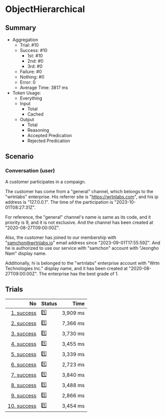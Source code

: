 # ObjectHierarchical
## Summary
  - Aggregation
    - Trial: #10
    - Success: #10
      - 1st: #10
      - 2nd: #0
      - 3rd: #0
    - Failure: #0
    - Nothing: #0
    - Error: 0
    - Average Time: 3817 ms
  - Token Usage:
    - Everything
    - Input
      - Total
      - Cached
    - Output
      - Total
      - Reasoning
      - Accepted Predication
      - Rejected Predication

## Scenario
### Conversation (user)
A customer participates in a compaign.

The customer has come from a "general" channel,
which belongs to the "wrtnlabs" enterprise.
His referrer site is "https://wrtnlabs.com",
and his ip address is "127.0.0.1".
The time of the participation is "2023-10-01T08:27:31Z".

For reference, the "general" channel's name is same as its code,
and it priority is 9, and it is not exclusive. And the channel
has been created at "2020-08-27T09:00:00Z".

Also, the customer has joined to our membership with
"samchon@wrtnlabs.io" email address since "2023-09-01T17:55:59Z".
And he is authorized to use our service with "samchon" account
with "Jeongho Nam" display name.

Additionally, hi is belonged to the "wrtnlabs" enterprise account
with "Wrtn Technologies Inc." display name, and it has been created at
"2020-08-27T09:00:00Z". The enterprise has the best grade of 1.

## Trials
No | Status | Time
---:|:-------|------:
[1. success](./trials/1.success.json) | 1️⃣ | 3,909 ms
[2. success](./trials/2.success.json) | 1️⃣ | 7,366 ms
[3. success](./trials/3.success.json) | 1️⃣ | 3,730 ms
[4. success](./trials/4.success.json) | 1️⃣ | 3,455 ms
[5. success](./trials/5.success.json) | 1️⃣ | 3,339 ms
[6. success](./trials/6.success.json) | 1️⃣ | 2,723 ms
[7. success](./trials/7.success.json) | 1️⃣ | 3,840 ms
[8. success](./trials/8.success.json) | 1️⃣ | 3,488 ms
[9. success](./trials/9.success.json) | 1️⃣ | 2,866 ms
[10. success](./trials/10.success.json) | 1️⃣ | 3,454 ms
